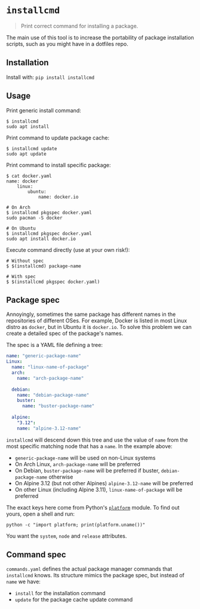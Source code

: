 # `installcmd`

> Print correct command for installing a package.

The main use of this tool is to increase the portability of package installation scripts, such as you might have in a dotfiles repo. 

## Installation
Install with: `pip install installcmd`

## Usage
Print generic install command:
```
$ installcmd
sudo apt install
```

Print command to update package cache:
```
$ installcmd update
sudo apt update
```

Print command to install specific package:
```
$ cat docker.yaml
name: docker
    linux:
        ubuntu:
            name: docker.io

# On Arch
$ installcmd pkgspec docker.yaml
sudo pacman -S docker

# On Ubuntu
$ installcmd pkgspec docker.yaml
sudo apt install docker.io
```

Execute command directly (use at your own risk!):
```
# Without spec
$ $(installcmd) package-name

# With spec
$ $(installcmd pkgspec docker.yaml)
```

## Package spec
Annoyingly, sometimes the same package has different names in the repositories of different OSes. For example, Docker is listed in most Linux distro as `docker`, but in Ubuntu it is `docker.io`. To solve this problem we can create a detailed spec of the package's names.

The spec is a YAML file defining a tree:
```yaml
name: "generic-package-name"
Linux:
  name: "linux-name-of-package"
  arch:
    name: "arch-package-name"
    
  debian:
    name: "debian-package-name"
    buster: 
      name: "buster-package-name"
    
  alpine:
    "3.12":
    name: "alpine-3.12-name"
``` 

`installcmd` will descend down this tree and use the value of `name` from the most specific matching node that has a `name`. In the example above:
* `generic-package-name` will be used on non-Linux systems
* On Arch Linux, `arch-package-name` will be preferred
* On Debian, `buster-package-name` will be preferred if buster, `debian-package-name` otherwise
* On Alpine 3.12 (but not other Alpines) `alpine-3.12-name` will be preferred
* On other Linux (including Alpine 3.11), `linux-name-of-package` will be preferred

The exact keys here come from Python's [`platform`](https://docs.python.org/3/library/platform.html) module. To find out yours, open a shell and run:
```shell script
python -c "import platform; print(platform.uname())"
```
You want the `system`, `node` and `release` attributes.

## Command spec
`commands.yaml` defines the actual package manager commands that `installcmd` knows. Its structure mimics the package spec, but instead of `name` we have:
* `install` for the installation command
* `update` for the package cache update command
